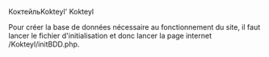 КоктейльKokteyl'
Kokteyl

Pour créer la base de données nécessaire au fonctionnement du site, il faut lancer le fichier d'initialisation et donc lancer la page internet /Kokteyl/initBDD.php.